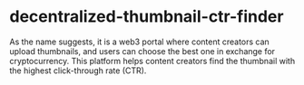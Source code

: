 # decentralized-thumbnail-ctr-finder
As the name suggests, it is a web3 portal where content creators can upload thumbnails, and users can choose the best one in exchange for cryptocurrency. This platform helps content creators find the thumbnail with the highest click-through rate (CTR).
